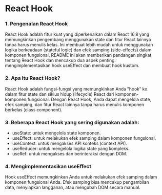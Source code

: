 # React Hook

### 1. Pengenalan React Hook

React Hook adalah fitur kuat yang diperkenalkan dalam React 16.8 yang memungkinkan pengembang menggunakan state dan fitur React lainnya tanpa harus menulis kelas. Ini membuat lebih mudah untuk menggunakan logika berkeadaan (stateful logic) dan efek samping (side-effects) dalam komponen fungsional. README ini akan memberikan pandangan singkat tentang React Hook dan mencakup dua aspek penting: mengimplementasikan hook useEffect dan membuat hook kustom.

### 2. Apa Itu React Hook?

React Hook adalah fungsi-fungsi yang memungkinkan Anda "hook" ke dalam fitur state dan siklus hidup (lifecycle) React dari komponen-komponen fungsional. Dengan React Hook, Anda dapat mengelola state, efek samping, dan fitur React lainnya tanpa harus menulis komponen berkelas (class component).

### 3. Beberapa React Hook yang sering digunakan adalah:

- useState: untuk mengelola state komponen.
- useEffect: untuk melakukan efek samping dalam komponen fungsional.
- useContext: untuk mengakses API konteks (context API).
- useReducer: untuk mengelola logika state yang kompleks.
- useRef: untuk mengakses dan berinteraksi dengan DOM.

### 4. Mengimplementasikan useEffect

Hook useEffect memungkinkan Anda untuk melakukan efek samping dalam komponen fungsional Anda. Efek samping bisa mencakup pengambilan data, menyiapkan langganan, atau mengubah DOM secara manual.
